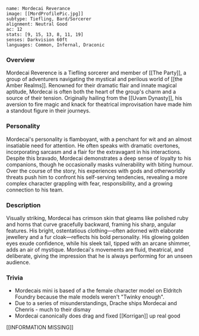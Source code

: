 
```statblock
name: Mordecai Reverance
image: [[MordProfilePic.jpg]]
subtype: Tiefling, Bard/Sorcerer
alignment: Neutral Good 
ac: 12
stats: [9, 15, 13, 8, 11, 19]
senses: Darkvision 60ft
languages: Common, Infernal, Draconic 

```

### Overview

Mordecai Reverence is a Tiefling sorcerer and member of [[The Party]], a group of adventurers navigating the mystical and perilous world of [[the Amber Realms]]. Renowned for their dramatic flair and innate magical aptitude, Mordecai is often both the heart of the group's charm and a source of their tension. Originally hailing from the [[Uvam Dynasty]], his aversion to fire magic and knack for theatrical improvisation have made him a standout figure in their journeys. 

### Personality

Mordecai's personality is flamboyant, with a penchant for wit and an almost insatiable need for attention. He often speaks with dramatic overtones, incorporating sarcasm and a flair for the extravagant in his interactions. Despite this bravado, Mordecai demonstrates a deep sense of loyalty to his companions, though he occasionally masks vulnerability with biting humour. Over the course of the story, his experiences with gods and otherworldly threats push him to confront his self-serving tendencies, revealing a more complex character grappling with fear, responsibility, and a growing connection to his team.

### Description

Visually striking, Mordecai has crimson skin that gleams like polished ruby and horns that curve gracefully backward, framing his sharp, angular features. His bright, ostentatious clothing—often adorned with elaborate jewellery and a fur cloak—reflects his bold personality. His glowing golden eyes exude confidence, while his sleek tail, tipped with an arcane shimmer, adds an air of mystique. Mordecai's movements are fluid, theatrical, and deliberate, giving the impression that he is always performing for an unseen audience.

### Trivia
- Mordecais mini is based of a the female character model on Eldritch Foundry because the male models weren't "Twinky enough".
- Due to a series of misunderstandings, Drache ships Mordecai and Chenris - much to their dismay 
- Mordecai canonically does drag and fixed [[Korrigan]] up real good

[[INFORMATION MISSING]]